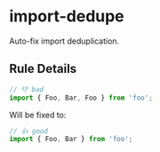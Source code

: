 # import-dedupe

Auto-fix import deduplication.

## Rule Details

<!-- eslint-skip -->
```js
// 👎 bad
import { Foo, Bar, Foo } from 'foo';
```

Will be fixed to:

<!-- eslint-skip -->
```js
// 👍 good
import { Foo, Bar } from 'foo';
```
